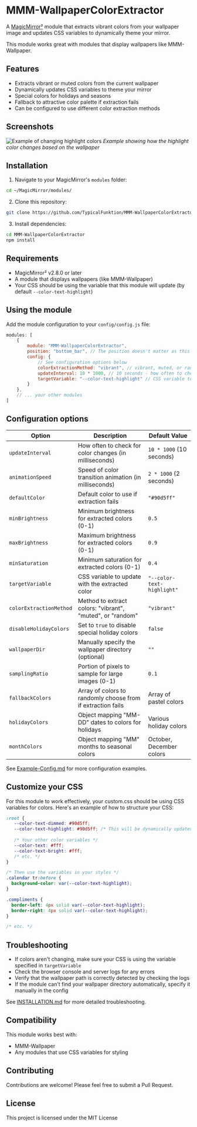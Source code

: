 # MMM-WallpaperColorExtractor

A [MagicMirror²](https://github.com/MichMich/MagicMirror) module that extracts vibrant colors from your wallpaper image and updates CSS variables to dynamically theme your mirror.

This module works great with modules that display wallpapers like MMM-Wallpaper.

## Features

- Extracts vibrant or muted colors from the current wallpaper
- Dynamically updates CSS variables to theme your mirror
- Special colors for holidays and seasons
- Fallback to attractive color palette if extraction fails
- Can be configured to use different color extraction methods

## Screenshots

![Example of changing highlight colors](https://example.com/placeholder-image.jpg)
*Example showing how the highlight color changes based on the wallpaper*

## Installation

1. Navigate to your MagicMirror's `modules` folder:
```bash
cd ~/MagicMirror/modules/
```

2. Clone this repository:
```bash
git clone https://github.com/TypicalFunktion/MMM-WallpaperColorExtractor.git
```

3. Install dependencies:
```bash
cd MMM-WallpaperColorExtractor
npm install
```

## Requirements

- MagicMirror² v2.8.0 or later
- A module that displays wallpapers (like MMM-Wallpaper)
- Your CSS should be using the variable that this module will update (by default `--color-text-highlight`)

## Using the module

Add the module configuration to your `config/config.js` file:

```javascript
modules: [
    {
        module: "MMM-WallpaperColorExtractor",
        position: "bottom_bar", // The position doesn't matter as this module is hidden
        config: {
            // See configuration options below
            colorExtractionMethod: "vibrant", // vibrant, muted, or random
            updateInterval: 10 * 1000, // 10 seconds - how often to check for color changes
            targetVariable: "--color-text-highlight" // CSS variable to update
        }
    },
    // ... your other modules
]
```

## Configuration options

| Option                   | Description                                                                                            | Default Value           |
|--------------------------|--------------------------------------------------------------------------------------------------------|-------------------------|
| `updateInterval`         | How often to check for color changes (in milliseconds)                                                | `10 * 1000` (10 seconds)|
| `animationSpeed`         | Speed of color transition animation (in milliseconds)                                                 | `2 * 1000` (2 seconds)  |
| `defaultColor`           | Default color to use if extraction fails                                                              | `"#90d5ff"`            |
| `minBrightness`          | Minimum brightness for extracted colors (0-1)                                                         | `0.5`                  |
| `maxBrightness`          | Maximum brightness for extracted colors (0-1)                                                         | `0.9`                  |
| `minSaturation`          | Minimum saturation for extracted colors (0-1)                                                         | `0.4`                  |
| `targetVariable`         | CSS variable to update with the extracted color                                                       | `"--color-text-highlight"` |
| `colorExtractionMethod`  | Method to extract colors: "vibrant", "muted", or "random"                                             | `"vibrant"`            |
| `disableHolidayColors`   | Set to `true` to disable special holiday colors                                                       | `false`                |
| `wallpaperDir`           | Manually specify the wallpaper directory (optional)                                                   | `""`                   |
| `samplingRatio`          | Portion of pixels to sample for large images (0-1)                                                    | `0.1`                  |
| `fallbackColors`         | Array of colors to randomly choose from if extraction fails                                           | Array of pastel colors  |
| `holidayColors`          | Object mapping "MM-DD" dates to colors for holidays                                                   | Various holiday colors  |
| `monthColors`            | Object mapping "MM" months to seasonal colors                                                         | October, December colors|

See [Example-Config.md](Example-Config.md) for more configuration examples.

## Customize your CSS

For this module to work effectively, your custom.css should be using CSS variables for colors. Here's an example of how to structure your CSS:

```css
:root {
   --color-text-dimmed: #90d5ff;
   --color-text-highlight: #90d5ff; /* This will be dynamically updated */
   
   /* Your other color variables */
   --color-text: #fff;
   --color-text-bright: #fff;
   /* etc. */
}

/* Then use the variables in your styles */
.calendar tr:before {
  background-color: var(--color-text-highlight);
}

.compliments {
  border-left: 4px solid var(--color-text-highlight);
  border-right: 4px solid var(--color-text-highlight);
}

/* etc. */
```

## Troubleshooting

- If colors aren't changing, make sure your CSS is using the variable specified in `targetVariable`
- Check the browser console and server logs for any errors
- Verify that the wallpaper path is correctly detected by checking the logs
- If the module can't find your wallpaper directory automatically, specify it manually in the config

See [INSTALLATION.md](INSTALLATION.md) for more detailed troubleshooting.

## Compatibility

This module works best with:
- MMM-Wallpaper
- Any modules that use CSS variables for styling

## Contributing

Contributions are welcome! Please feel free to submit a Pull Request.

## License

This project is licensed under the MIT License

